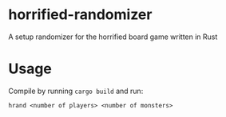 # horrified-randomizer
A setup randomizer for the horrified board game written in Rust

# Usage

Compile by running `cargo build` and run:

```
hrand <number of players> <number of monsters>
```